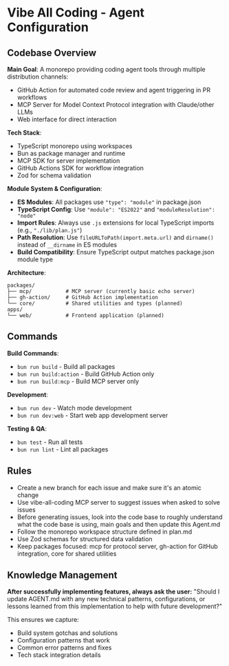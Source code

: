 # Vibe All Coding - Agent Configuration

## Codebase Overview

**Main Goal**: A monorepo providing coding agent tools through multiple distribution channels:
- GitHub Action for automated code review and agent triggering in PR workflows
- MCP Server for Model Context Protocol integration with Claude/other LLMs
- Web interface for direct interaction

**Tech Stack**:
- TypeScript monorepo using workspaces
- Bun as package manager and runtime
- MCP SDK for server implementation
- GitHub Actions SDK for workflow integration
- Zod for schema validation

**Module System & Configuration**:
- **ES Modules**: All packages use `"type": "module"` in package.json
- **TypeScript Config**: Use `"module": "ES2022"` and `"moduleResolution": "node"` 
- **Import Rules**: Always use `.js` extensions for local TypeScript imports (e.g., `"./lib/plan.js"`)
- **Path Resolution**: Use `fileURLToPath(import.meta.url)` and `dirname()` instead of `__dirname` in ES modules
- **Build Compatibility**: Ensure TypeScript output matches package.json module type

**Architecture**:
```
packages/
├── mcp/           # MCP server (currently basic echo server)
├── gh-action/     # GitHub Action implementation
└── core/          # Shared utilities and types (planned)
apps/
└── web/           # Frontend application (planned)
```

## Commands

**Build Commands**:
- `bun run build` - Build all packages
- `bun run build:action` - Build GitHub Action only  
- `bun run build:mcp` - Build MCP server only

**Development**:
- `bun run dev` - Watch mode development
- `bun run dev:web` - Start web app development server

**Testing & QA**:
- `bun test` - Run all tests
- `bun run lint` - Lint all packages

## Rules

- Create a new branch for each issue and make sure it's an atomic change
- Use vibe-all-coding MCP server to suggest issues when asked to solve issues
- Before generating issues, look into the code base to roughly understand what the code base is using, main goals and then update this Agent.md
- Follow the monorepo workspace structure defined in plan.md
- Use Zod schemas for structured data validation
- Keep packages focused: mcp for protocol server, gh-action for GitHub integration, core for shared utilities

## Knowledge Management

**After successfully implementing features, always ask the user:**
"Should I update AGENT.md with any new technical patterns, configurations, or lessons learned from this implementation to help with future development?"

This ensures we capture:
- Build system gotchas and solutions
- Configuration patterns that work
- Common error patterns and fixes
- Tech stack integration details
